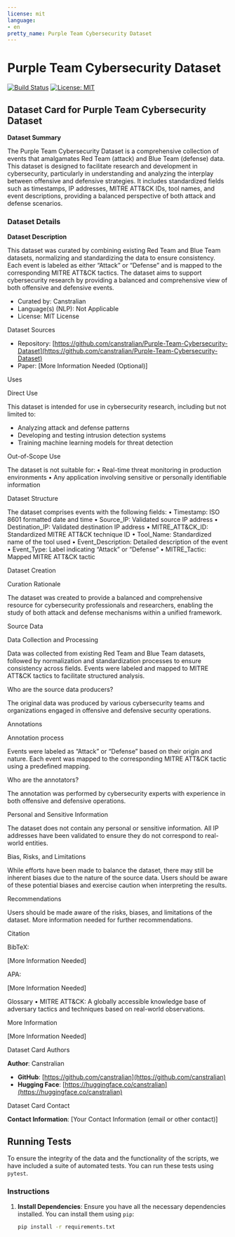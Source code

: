 ```yaml
---
license: mit
language:
- en
pretty_name: Purple Team Cybersecurity Dataset
---
```


# Purple Team Cybersecurity Dataset

<!-- Hugging Face Metadata -->
<!-- language: other -->
<!-- license: mit -->
<!-- datasets: canstralian/Purple-Team-Cybersecurity-Dataset -->

<!-- Badges -->
[![Build Status](https://img.shields.io/github/actions/workflow/status/canstralian/Purple-Team-Cybersecurity-Dataset/ci.yml)](https://github.com/canstralian/Purple-Team-Cybersecurity-Dataset/actions)
[![License: MIT](https://img.shields.io/badge/License-MIT-yellow.svg)](https://opensource.org/licenses/MIT)

## Dataset Card for Purple Team Cybersecurity Dataset

**Dataset Summary**

The Purple Team Cybersecurity Dataset is a comprehensive collection of events that amalgamates Red Team (attack) and Blue Team (defense) data. This dataset is designed to facilitate research and development in cybersecurity, particularly in understanding and analyzing the interplay between offensive and defensive strategies. It includes standardized fields such as timestamps, IP addresses, MITRE ATT&CK IDs, tool names, and event descriptions, providing a balanced perspective of both attack and defense scenarios.

### Dataset Details

**Dataset Description**

This dataset was curated by combining existing Red Team and Blue Team datasets, normalizing and standardizing the data to ensure consistency. Each event is labeled as either “Attack” or “Defense” and is mapped to the corresponding MITRE ATT&CK tactics. The dataset aims to support cybersecurity research by providing a balanced and comprehensive view of both offensive and defensive events.
- Curated by: Canstralian
- Language(s) (NLP): Not Applicable
- License: MIT License

Dataset Sources
- Repository: [https://github.com/canstralian/Purple-Team-Cybersecurity-Dataset](https://github.com/canstralian/Purple-Team-Cybersecurity-Dataset)
- Paper: [More Information Needed (Optional)]

Uses

Direct Use

This dataset is intended for use in cybersecurity research, including but not limited to:
- Analyzing attack and defense patterns 
- Developing and testing intrusion detection systems
- Training machine learning models for threat detection

Out-of-Scope Use

The dataset is not suitable for:
   • Real-time threat monitoring in production environments
   • Any application involving sensitive or personally identifiable information

Dataset Structure

The dataset comprises events with the following fields:
   • Timestamp: ISO 8601 formatted date and time
   • Source_IP: Validated source IP address
   • Destination_IP: Validated destination IP address
   • MITRE_ATT&CK_ID: Standardized MITRE ATT&CK technique ID
   • Tool_Name: Standardized name of the tool used
   • Event_Description: Detailed description of the event
   • Event_Type: Label indicating “Attack” or “Defense”
   • MITRE_Tactic: Mapped MITRE ATT&CK tactic

Dataset Creation

Curation Rationale

The dataset was created to provide a balanced and comprehensive resource for cybersecurity professionals and researchers, enabling the study of both attack and defense mechanisms within a unified framework.

Source Data

Data Collection and Processing

Data was collected from existing Red Team and Blue Team datasets, followed by normalization and standardization processes to ensure consistency across fields. Events were labeled and mapped to MITRE ATT&CK tactics to facilitate structured analysis.

Who are the source data producers?

The original data was produced by various cybersecurity teams and organizations engaged in offensive and defensive security operations.

Annotations

Annotation process

Events were labeled as “Attack” or “Defense” based on their origin and nature. Each event was mapped to the corresponding MITRE ATT&CK tactic using a predefined mapping.

Who are the annotators?

The annotation was performed by cybersecurity experts with experience in both offensive and defensive operations.

Personal and Sensitive Information

The dataset does not contain any personal or sensitive information. All IP addresses have been validated to ensure they do not correspond to real-world entities.

Bias, Risks, and Limitations

While efforts have been made to balance the dataset, there may still be inherent biases due to the nature of the source data. Users should be aware of these potential biases and exercise caution when interpreting the results.

Recommendations

Users should be made aware of the risks, biases, and limitations of the dataset. More information needed for further recommendations.

Citation

BibTeX:

[More Information Needed]

APA:

[More Information Needed]

Glossary
   • MITRE ATT&CK: A globally accessible knowledge base of adversary tactics and techniques based on real-world observations.

More Information

[More Information Needed]

Dataset Card Authors

**Author**: Canstralian
- **GitHub**: [https://github.com/canstralian](https://github.com/canstralian)
- **Hugging Face**: [https://huggingface.co/canstralian](https://huggingface.co/canstralian)

Dataset Card Contact

**Contact Information**: [Your Contact Information (email or other contact)]

## Running Tests

To ensure the integrity of the data and the functionality of the scripts, we have included a suite of automated tests. You can run these tests using `pytest`.

### Instructions

1. **Install Dependencies**:
   Ensure you have all the necessary dependencies installed. You can install them using `pip`:

   ```bash
   pip install -r requirements.txt